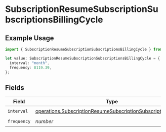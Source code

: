 # SubscriptionResumeSubscriptionSubscriptionsBillingCycle

## Example Usage

```typescript
import { SubscriptionResumeSubscriptionSubscriptionsBillingCycle } from "open-billing/models/operations";

let value: SubscriptionResumeSubscriptionSubscriptionsBillingCycle = {
  interval: "month",
  frequency: 8119.39,
};
```

## Fields

| Field                                                                                                                                            | Type                                                                                                                                             | Required                                                                                                                                         | Description                                                                                                                                      |
| ------------------------------------------------------------------------------------------------------------------------------------------------ | ------------------------------------------------------------------------------------------------------------------------------------------------ | ------------------------------------------------------------------------------------------------------------------------------------------------ | ------------------------------------------------------------------------------------------------------------------------------------------------ |
| `interval`                                                                                                                                       | [operations.SubscriptionResumeSubscriptionSubscriptionsInterval](../../models/operations/subscriptionresumesubscriptionsubscriptionsinterval.md) | :heavy_check_mark:                                                                                                                               | N/A                                                                                                                                              |
| `frequency`                                                                                                                                      | *number*                                                                                                                                         | :heavy_check_mark:                                                                                                                               | N/A                                                                                                                                              |